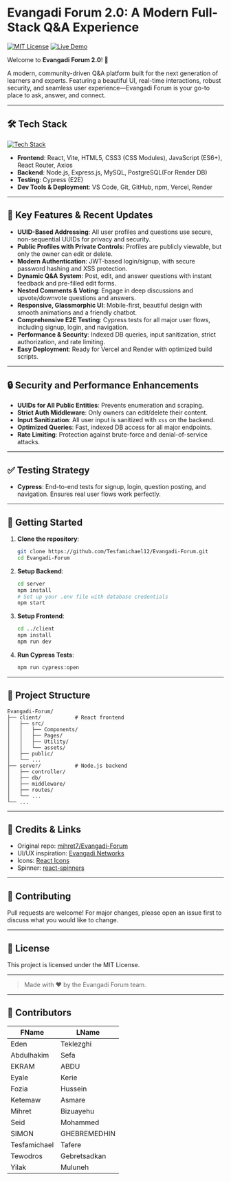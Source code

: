 # Evangadi Forum 2.0: A Modern Full-Stack Q&A Experience

[![MIT License](https://img.shields.io/badge/license-MIT-blue.svg)](LICENSE)
[![Live Demo](https://img.shields.io/badge/demo-online-brightgreen)](https://evangadi-forum-teal.vercel.app/)

Welcome to **Evangadi Forum 2.0**! 🚀

A modern, community-driven Q&A platform built for the next generation of learners and experts. Featuring a beautiful UI, real-time interactions, robust security, and seamless user experience—Evangadi Forum is your go-to place to ask, answer, and connect.

---

## 🛠️ Tech Stack

[![Tech Stack](https://skillicons.dev/icons?i=react,vite,html,css,js,nodejs,express,mysql,postgres,cypress,vscode,git,github,npm,vercel,render&perline=8)](https://skillicons.dev)

- **Frontend**: React, Vite, HTML5, CSS3 (CSS Modules), JavaScript (ES6+), React Router, Axios
- **Backend**: Node.js, Express.js, MySQL, PostgreSQL(For Render DB)
- **Testing**: Cypress (E2E)
- **Dev Tools & Deployment**: VS Code, Git, GitHub, npm, Vercel, Render

---

## 🌟 Key Features & Recent Updates

- **UUID-Based Addressing**: All user profiles and questions use secure, non-sequential UUIDs for privacy and security.
- **Public Profiles with Private Controls**: Profiles are publicly viewable, but only the owner can edit or delete.
- **Modern Authentication**: JWT-based login/signup, with secure password hashing and XSS protection.
- **Dynamic Q&A System**: Post, edit, and answer questions with instant feedback and pre-filled edit forms.
- **Nested Comments & Voting**: Engage in deep discussions and upvote/downvote questions and answers.
- **Responsive, Glassmorphic UI**: Mobile-first, beautiful design with smooth animations and a friendly chatbot.
- **Comprehensive E2E Testing**: Cypress tests for all major user flows, including signup, login, and navigation.
- **Performance & Security**: Indexed DB queries, input sanitization, strict authorization, and rate limiting.
- **Easy Deployment**: Ready for Vercel and Render with optimized build scripts.

---

## 🔒 Security and Performance Enhancements

- **UUIDs for All Public Entities**: Prevents enumeration and scraping.
- **Strict Auth Middleware**: Only owners can edit/delete their content.
- **Input Sanitization**: All user input is sanitized with `xss` on the backend.
- **Optimized Queries**: Fast, indexed DB access for all major endpoints.
- **Rate Limiting**: Protection against brute-force and denial-of-service attacks.

---

## ✅ Testing Strategy

- **Cypress**: End-to-end tests for signup, login, question posting, and navigation. Ensures real user flows work perfectly.

---

## 🚀 Getting Started

1.  **Clone the repository**:
    ```bash
    git clone https://github.com/Tesfamichael12/Evangadi-Forum.git
    cd Evangadi-Forum
    ```
2.  **Setup Backend**:
    ```bash
    cd server
    npm install
    # Set up your .env file with database credentials
    npm start
    ```
3.  **Setup Frontend**:
    ```bash
    cd ../client
    npm install
    npm run dev
    ```
4.  **Run Cypress Tests**:
    ```bash
    npm run cypress:open
    ```

---

## 📂 Project Structure

```
Evangadi-Forum/
├── client/           # React frontend
│   ├── src/
│   │   ├── Components/
│   │   ├── Pages/
│   │   ├── Utility/
│   │   └── assets/
│   ├── public/
│   └── ...
├── server/           # Node.js backend
│   ├── controller/
│   ├── db/
│   ├── middleware/
│   ├── routes/
│   └── ...
└── ...
```

---

## 📝 Credits & Links

- Original repo: [mihret7/Evangadi-Forum](https://github.com/mihret7/Evangadi-Forum)
- UI/UX inspiration: [Evangadi Networks](https://www.evangadi.com/)
- Icons: [React Icons](https://react-icons.github.io/react-icons/)
- Spinner: [react-spinners](https://www.npmjs.com/package/react-spinners)

---

## 🤝 Contributing

Pull requests are welcome! For major changes, please open an issue first to discuss what you would like to change.

---

## 📄 License

This project is licensed under the MIT License.

---

> Made with ❤️ by the Evangadi Forum team.

---

## 👥 Contributors

| FName        | LName        |
| ------------ | ------------ |
| Eden         | Teklezghi    |
| Abdulhakim   | Sefa         |
| EKRAM        | ABDU         |
| Eyale        | Kerie        |
| Fozia        | Hussein      |
| Ketemaw      | Asmare       |
| Mihret       | Bizuayehu    |
| Seid         | Mohammed     |
| SIMON        | GHEBREMEDHIN |
| Tesfamichael | Tafere       |
| Tewodros     | Gebretsadkan |
| Yilak        | Muluneh      |

